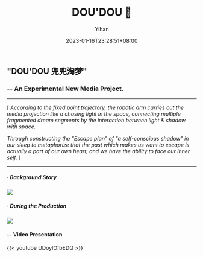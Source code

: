 ﻿---
title: "DOU'DOU 🦾"
date: 2023-01-16T23:28:51+08:00
hidemeta: true
draft: false
author: ["Yihan"]
keywords: 
- New Media
tags:
- New Media
- Mapping
- Robot Arm
- Performance
description: ""
showToc: true
TocOpen: true
showbreadcrumbs: true
disableShare: true
weight: 300
cover:
    image: "projects/doudou/ddcover.jpg"
    caption: "What can we learn from the subconscious actions in dreams? "
    alt: ""
    relative: false

---

## "DOU'DOU 兜兜淘梦"
### -- An Experimental New Media Project.

----------------

[ *According to the fixed point trajectory, the robotic arm carries out the media projection like a chasing light in the space, connecting multiple fragmented dream segments by the interaction between light & shadow with space.*

*Through constructing the "Escape plan" of "a self-conscious shadow" in our sleep to metaphorize that the past which makes us want to escape is actually a part of our own heart, and we have the ability to face our inner self.* ]

----------------

##### · Background Story
![](dd1.jpg)
##### · During the Production
![](dd2.jpg)


#### -- Video Presentation
{{< youtube UDoylOfbEDQ >}}
